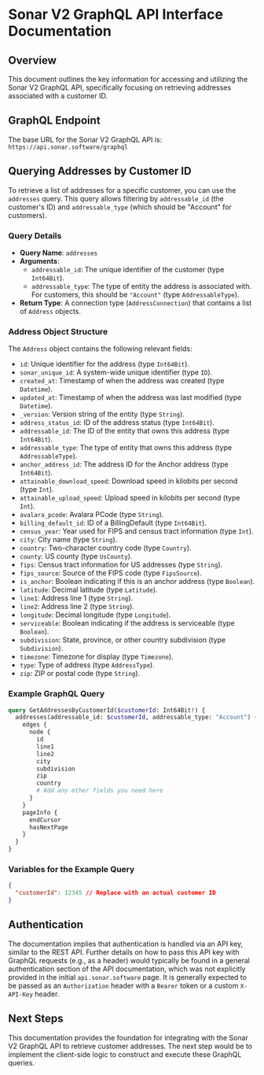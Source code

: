 # Sonar V2 GraphQL API Interface Documentation

## Overview
This document outlines the key information for accessing and utilizing the Sonar V2 GraphQL API, specifically focusing on retrieving addresses associated with a customer ID.

## GraphQL Endpoint
The base URL for the Sonar V2 GraphQL API is:
`https://api.sonar.software/graphql`

## Querying Addresses by Customer ID

To retrieve a list of addresses for a specific customer, you can use the `addresses` query. This query allows filtering by `addressable_id` (the customer's ID) and `addressable_type` (which should be "Account" for customers).

### Query Details

*   **Query Name**: `addresses`
*   **Arguments**:
    *   `addressable_id`: The unique identifier of the customer (type `Int64Bit`).
    *   `addressable_type`: The type of entity the address is associated with. For customers, this should be `"Account"` (type `AddressableType`).
*   **Return Type**: A connection type (`AddressConnection`) that contains a list of `Address` objects.

### Address Object Structure

The `Address` object contains the following relevant fields:

*   `id`: Unique identifier for the address (type `Int64Bit`).
*   `sonar_unique_id`: A system-wide unique identifier (type `ID`).
*   `created_at`: Timestamp of when the address was created (type `Datetime`).
*   `updated_at`: Timestamp of when the address was last modified (type `Datetime`).
*   `_version`: Version string of the entity (type `String`).
*   `address_status_id`: ID of the address status (type `Int64Bit`).
*   `addressable_id`: The ID of the entity that owns this address (type `Int64Bit`).
*   `addressable_type`: The type of entity that owns this address (type `AddressableType`).
*   `anchor_address_id`: The address ID for the Anchor address (type `Int64Bit`).
*   `attainable_download_speed`: Download speed in kilobits per second (type `Int`).
*   `attainable_upload_speed`: Upload speed in kilobits per second (type `Int`).
*   `avalara_pcode`: Avalara PCode (type `String`).
*   `billing_default_id`: ID of a BillingDefault (type `Int64Bit`).
*   `census_year`: Year used for FIPS and census tract information (type `Int`).
*   `city`: City name (type `String`).
*   `country`: Two-character country code (type `Country`).
*   `county`: US county (type `UsCounty`).
*   `fips`: Census tract information for US addresses (type `String`).
*   `fips_source`: Source of the FIPS code (type `FipsSource`).
*   `is_anchor`: Boolean indicating if this is an anchor address (type `Boolean`).
*   `latitude`: Decimal latitude (type `Latitude`).
*   `line1`: Address line 1 (type `String`).
*   `line2`: Address line 2 (type `String`).
*   `longitude`: Decimal longitude (type `Longitude`).
*   `serviceable`: Boolean indicating if the address is serviceable (type `Boolean`).
*   `subdivision`: State, province, or other country subdivision (type `Subdivision`).
*   `timezone`: Timezone for display (type `Timezone`).
*   `type`: Type of address (type `AddressType`).
*   `zip`: ZIP or postal code (type `String`).

### Example GraphQL Query

```graphql
query GetAddressesByCustomerId($customerId: Int64Bit!) {
  addresses(addressable_id: $customerId, addressable_type: "Account") {
    edges {
      node {
        id
        line1
        line2
        city
        subdivision
        zip
        country
        # Add any other fields you need here
      }
    }
    pageInfo {
      endCursor
      hasNextPage
    }
  }
}
```

### Variables for the Example Query

```json
{
  "customerId": 12345 // Replace with an actual customer ID
}
```

## Authentication
The documentation implies that authentication is handled via an API key, similar to the REST API. Further details on how to pass this API key with GraphQL requests (e.g., as a header) would typically be found in a general authentication section of the API documentation, which was not explicitly provided in the initial `api.sonar.software` page. It is generally expected to be passed as an `Authorization` header with a `Bearer` token or a custom `X-API-Key` header.

## Next Steps
This documentation provides the foundation for integrating with the Sonar V2 GraphQL API to retrieve customer addresses. The next step would be to implement the client-side logic to construct and execute these GraphQL queries.
